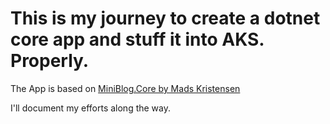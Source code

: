 # This is my journey to create a dotnet core app and stuff it into AKS. Properly.

The App is based on [MiniBlog.Core by Mads Kristensen](https://github.com/madskristensen/Miniblog.Core)

I'll document my efforts along the way. 

